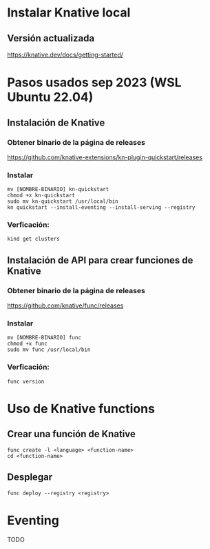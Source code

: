 # Instalar Knative local
## Versión actualizada
https://knative.dev/docs/getting-started/

# Pasos usados sep 2023 (WSL Ubuntu 22.04)
## Instalación de Knative
### Obtener binario de la página de releases
https://github.com/knative-extensions/kn-plugin-quickstart/releases

### Instalar
```{bash}
mv [NOMBRE-BINARIO] kn-quickstart
chmod +x kn-quickstart
sudo mv kn-quickstart /usr/local/bin
kn quickstart --install-eventing --install-serving --registry
```

### Verficación:
```{bash}
kind get clusters
```

## Instalación de API para crear funciones de Knative
### Obtener binario de la página de releases
https://github.com/knative/func/releases


### Instalar
```{bash}
mv [NOMBRE-BINARIO] func
chmod +x func
sudo mv func /usr/local/bin
```

### Verficación:
```{bash}
func version
```

# Uso de Knative functions
## Crear una función de Knative
```{bash}
func create -l <language> <function-name>
cd <function-name>
```


## Desplegar
```{bash}
func deploy --registry <registry>
```
# Eventing
TODO